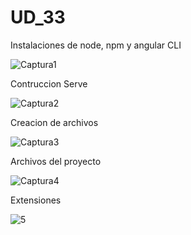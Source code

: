 # UD_33

Instalaciones de node, npm y angular CLI

![Captura1](https://user-images.githubusercontent.com/103039385/172157223-77da318d-d0a8-4ea6-bcb4-268f40fc4d34.PNG)

Contruccion Serve

![Captura2](https://user-images.githubusercontent.com/103039385/172157232-ce6e6101-d86a-437a-aef5-46e8b1a1a5e0.PNG)

Creacion de archivos

![Captura3](https://user-images.githubusercontent.com/103039385/172157237-8b67016a-89df-4c1f-85ed-6b82e6ec956b.PNG)

Archivos del proyecto

![Captura4](https://user-images.githubusercontent.com/103039385/172157244-37f2ec88-7b54-49e3-a128-687f103305c7.PNG)

Extensiones

![5](https://user-images.githubusercontent.com/103039385/172157589-8132530c-aceb-415e-b517-50aca24a65a9.PNG)
